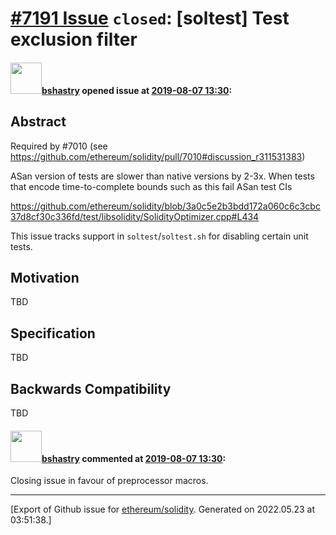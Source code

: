 # [\#7191 Issue](https://github.com/ethereum/solidity/issues/7191) `closed`: [soltest] Test exclusion filter

#### <img src="https://avatars.githubusercontent.com/u/2388185?v=4" width="50">[bshastry](https://github.com/bshastry) opened issue at [2019-08-07 13:30](https://github.com/ethereum/solidity/issues/7191):

## Abstract

Required by #7010  (see https://github.com/ethereum/solidity/pull/7010#discussion_r311531383)

ASan version of tests are slower than native versions by 2-3x. When tests that encode time-to-complete bounds such as this fail ASan test CIs

https://github.com/ethereum/solidity/blob/3a0c5e2b3bdd172a060c6c3cbc37d8cf30c336fd/test/libsolidity/SolidityOptimizer.cpp#L434

This issue tracks support in `soltest`/`soltest.sh` for disabling certain unit tests.

## Motivation

TBD

## Specification

TBD

## Backwards Compatibility

TBD

#### <img src="https://avatars.githubusercontent.com/u/2388185?v=4" width="50">[bshastry](https://github.com/bshastry) commented at [2019-08-07 13:30](https://github.com/ethereum/solidity/issues/7191#issuecomment-519100079):

Closing issue in favour of preprocessor macros.


-------------------------------------------------------------------------------



[Export of Github issue for [ethereum/solidity](https://github.com/ethereum/solidity). Generated on 2022.05.23 at 03:51:38.]
